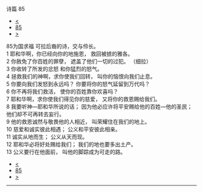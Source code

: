﻿





 诗篇 85




* [<](bible/PSA084.md)
* [85](bible/PSA.md)
* [>](bible/PSA086.md)



 
85为国求福 可拉后裔的诗，交与伶长。  
1 耶和华啊，你已经向你的地施恩， 救回被掳的雅各。  
2 你赦免了你百姓的罪孽， 遮盖了他们一切的过犯。 （细拉）   
3 你收转了所发的忿怒 和你猛烈的怒气。     
4 拯救我们的神啊，求你使我们回转， 叫你的恼恨向我们止息。  
5 你要向我们发怒到永远吗？ 你要将你的怒气延留到万代吗？  
6 你不再将我们救活， 使你的百姓靠你欢喜吗？  
7 耶和华啊，求你使我们得见你的慈爱， 又将你的救恩赐给我们。     
8 我要听神—耶和华所说的话； 因为他必应许将平安赐给他的百姓—他的圣民； 他们却不可再转去妄行。  
9 他的救恩诚然与敬畏他的人相近， 叫荣耀住在我们的地上。     
10 慈爱和诚实彼此相遇； 公义和平安彼此相亲。  
11 诚实从地而生； 公义从天而现。  
12 耶和华必将好处赐给我们； 我们的地也要多出土产。  
13 公义要行在他面前， 叫他的脚踪成为可走的路。 
* [<](bible/PSA084.md)
* [85](bible/PSA.md)
* [>](bible/PSA086.md)





---









